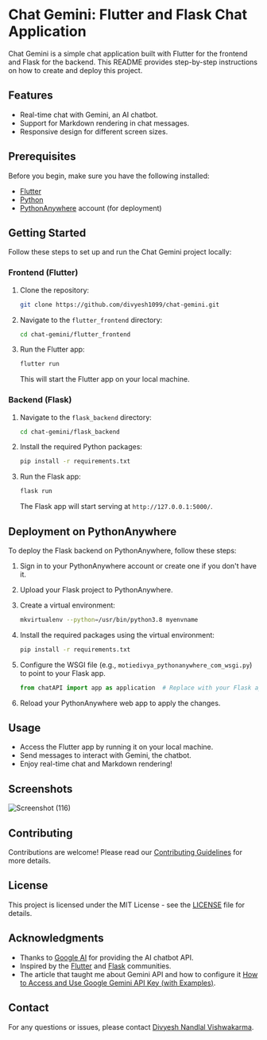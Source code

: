 # Chat Gemini: Flutter and Flask Chat Application

Chat Gemini is a simple chat application built with Flutter for the frontend and Flask for the backend. This README provides step-by-step instructions on how to create and deploy this project.

## Features

- Real-time chat with Gemini, an AI chatbot.
- Support for Markdown rendering in chat messages.
- Responsive design for different screen sizes.

## Prerequisites

Before you begin, make sure you have the following installed:

- [Flutter](https://flutter.dev/docs/get-started/install)
- [Python](https://www.python.org/downloads/)
- [PythonAnywhere](https://www.pythonanywhere.com/) account (for deployment)

## Getting Started

Follow these steps to set up and run the Chat Gemini project locally:

### Frontend (Flutter)

1. Clone the repository:

   ```bash
   git clone https://github.com/divyesh1099/chat-gemini.git
   ```

2. Navigate to the `flutter_frontend` directory:

   ```bash
   cd chat-gemini/flutter_frontend
   ```

3. Run the Flutter app:

   ```bash
   flutter run
   ```

   This will start the Flutter app on your local machine.

### Backend (Flask)

1. Navigate to the `flask_backend` directory:

   ```bash
   cd chat-gemini/flask_backend
   ```

2. Install the required Python packages:

   ```bash
   pip install -r requirements.txt
   ```

3. Run the Flask app:

   ```bash
   flask run
   ```

   The Flask app will start serving at `http://127.0.0.1:5000/`.

## Deployment on PythonAnywhere

To deploy the Flask backend on PythonAnywhere, follow these steps:

1. Sign in to your PythonAnywhere account or create one if you don't have it.

2. Upload your Flask project to PythonAnywhere.

3. Create a virtual environment:

   ```bash
   mkvirtualenv --python=/usr/bin/python3.8 myenvname
   ```

4. Install the required packages using the virtual environment:

   ```bash
   pip install -r requirements.txt
   ```

5. Configure the WSGI file (e.g., `motiedivya_pythonanywhere_com_wsgi.py`) to point to your Flask app.

   ```python
   from chatAPI import app as application  # Replace with your Flask app name
   ```

6. Reload your PythonAnywhere web app to apply the changes.

## Usage

- Access the Flutter app by running it on your local machine.
- Send messages to interact with Gemini, the chatbot.
- Enjoy real-time chat and Markdown rendering!

## Screenshots
![Screenshot (116)](https://github.com/divyesh1099/ChatGemini/assets/65925922/382abbf0-c8e2-41e0-ae18-2648d9bf8d1f)


## Contributing

Contributions are welcome! Please read our [Contributing Guidelines](CONTRIBUTING.md) for more details.

## License

This project is licensed under the MIT License - see the [LICENSE](LICENSE) file for details.

## Acknowledgments

- Thanks to [Google AI](https://ai.google/) for providing the AI chatbot API.
- Inspired by the [Flutter](https://flutter.dev/) and [Flask](https://flask.palletsprojects.com/) communities.
- The article that taught me about Gemini API and how to configure it [How to Access and Use Google Gemini API Key (with Examples)](https://beebom.com/how-use-google-gemini-api-key/amp/). 

## Contact

For any questions or issues, please contact [Divyesh Nandlal Vishwakarma](https://github.com/divyesh1099).
